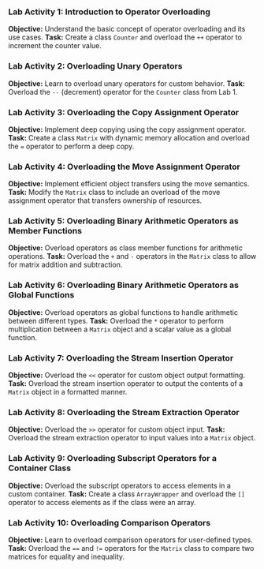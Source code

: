 

### Lab Activity 1: Introduction to Operator Overloading
**Objective:** Understand the basic concept of operator overloading and its use cases.
**Task:** Create a class `Counter` and overload the `++` operator to increment the counter value.

### Lab Activity 2: Overloading Unary Operators
**Objective:** Learn to overload unary operators for custom behavior.
**Task:** Overload the `--` (decrement) operator for the `Counter` class from Lab 1.

### Lab Activity 3: Overloading the Copy Assignment Operator
**Objective:** Implement deep copying using the copy assignment operator.
**Task:** Create a class `Matrix` with dynamic memory allocation and overload the `=` operator to perform a deep copy.

### Lab Activity 4: Overloading the Move Assignment Operator
**Objective:** Implement efficient object transfers using the move semantics.
**Task:** Modify the `Matrix` class to include an overload of the move assignment operator that transfers ownership of resources.

### Lab Activity 5: Overloading Binary Arithmetic Operators as Member Functions
**Objective:** Overload operators as class member functions for arithmetic operations.
**Task:** Overload the `+` and `-` operators in the `Matrix` class to allow for matrix addition and subtraction.

### Lab Activity 6: Overloading Binary Arithmetic Operators as Global Functions
**Objective:** Overload operators as global functions to handle arithmetic between different types.
**Task:** Overload the `*` operator to perform multiplication between a `Matrix` object and a scalar value as a global function.

### Lab Activity 7: Overloading the Stream Insertion Operator
**Objective:** Overload the `<<` operator for custom object output formatting.
**Task:** Overload the stream insertion operator to output the contents of a `Matrix` object in a formatted manner.

### Lab Activity 8: Overloading the Stream Extraction Operator
**Objective:** Overload the `>>` operator for custom object input.
**Task:** Overload the stream extraction operator to input values into a `Matrix` object.

### Lab Activity 9: Overloading Subscript Operators for a Container Class
**Objective:** Overload the subscript operators to access elements in a custom container.
**Task:** Create a class `ArrayWrapper` and overload the `[]` operator to access elements as if the class were an array.

### Lab Activity 10: Overloading Comparison Operators
**Objective:** Learn to overload comparison operators for user-defined types.
**Task:** Overload the `==` and `!=` operators for the `Matrix` class to compare two matrices for equality and inequality.
